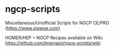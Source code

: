 ngcp-scripts
============

Miscellaneous/Unofficial Scripts for NGCP CE/PRO (https://www.sipwise.com)

HOMER/HEP + NGCP Recipes available on Wiki: https://github.com/lmangani/ngcp-scripts/wiki
